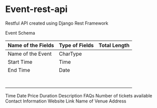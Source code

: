 # Event-rest-api
Restful API created using Django Rest Framework

Event Schema 

| **Name of the Fields**  |  **Type of Fields** | **Total Length**  |
|-------------------------|---------------------|-------------------|
|Name of the Event        |CharType             |                   |
| Start Time  | Time  |   |
| End Time  |  Date |   |
|   |   |   |
|   |   |   |
|   |   |   |
|   |   |   |
|   |   |   |
|   |   |   |
|   |   |   |

Time
Date
Price
Duration
Description
FAQs
Number of tickets available 
Contact Information 
Website Link
Name of Venue 
Address

			
			
			
			
			
			
			
			
			
			
			
			
			
			
			
			
